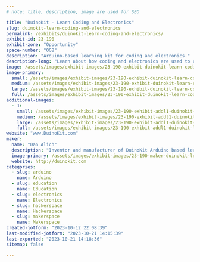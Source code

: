 ```yaml
---
# note: title, description, image are used for SEO

title: "DuinoKit - Learn Coding and Electronics"
slug: duinokit-learn-coding-and-electronics
permalink: /exhibits/duinokit-learn-coding-and-electronics/
exhibit-id: 23-190
exhibit-zone: "Opportunity"
space-number: "OG8"
description: "Arduino-based learning kit for coding and electronics."
description-long: "Learn about how coding and electronics are used to create electronic gadgets and inventions."
image: /assets/images/exhibit-images/23-190-exhibit-duinokit-learn-coding-and-electronics-avatar-kit-large.jpg
image-primary: 
  small: /assets/images/exhibit-images/23-190-exhibit-duinokit-learn-coding-and-electronics-avatar-kit-small.jpg
  medium: /assets/images/exhibit-images/23-190-exhibit-duinokit-learn-coding-and-electronics-avatar-kit-medium.jpg
  large: /assets/images/exhibit-images/23-190-exhibit-duinokit-learn-coding-and-electronics-avatar-kit-large.jpg
  full: /assets/images/exhibit-images/23-190-exhibit-duinokit-learn-coding-and-electronics-avatar-kit-full.jpg
additional-images: 
  - 1:
    small: /assets/images/exhibit-images/23-190-exhibit-addl1-duinokit-learn-coding-and-electronics-stem-logo-small.png
    medium: /assets/images/exhibit-images/23-190-exhibit-addl1-duinokit-learn-coding-and-electronics-stem-logo-medium.png
    large: /assets/images/exhibit-images/23-190-exhibit-addl1-duinokit-learn-coding-and-electronics-stem-logo-large.png
    full: /assets/images/exhibit-images/23-190-exhibit-addl1-duinokit-learn-coding-and-electronics-stem-logo-full.png
website: "www.DuinoKit.com"
maker: 
  name: "Dan Alich"
  description: "Inventor and manufacturer of DuinoKit Arduino based learning kits."
  image-primary: /assets/images/exhibit-images/23-190-maker-duinokit-learn-coding-and-electronics-detective-medium.jpg
  website: http://duinokit.com
categories: 
  - slug: arduino
    name: Arduino
  - slug: education
    name: Education
  - slug: electronics
    name: Electronics
  - slug: hackerspace
    name: Hackerspace
  - slug: makerspace
    name: Makerspace
created-jotform: "2023-10-12 22:08:39"
last-modified-jotform: "2023-10-21 14:15:39"
last-exported: "2023-10-21 14:18:36"
sitemap: false

---
```

